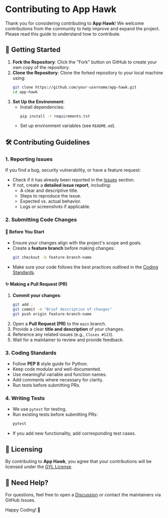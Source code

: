 # Contributing to App Hawk

Thank you for considering contributing to **App Hawk**! We welcome contributions from the community to help improve and expand the project. Please read this guide to understand how to contribute.

## 📌 Getting Started

1. **Fork the Repository**: Click the "Fork" button on GitHub to create your own copy of the repository.
2. **Clone the Repository**: Clone the forked repository to your local machine using:
   ```bash
   git clone https://github.com/your-username/app-hawk.git
   cd app-hawk
   ```
3. **Set Up the Environment**:
   - Install dependencies:
     ```bash
     pip install -r requirements.txt
     ```
   - Set up environment variables (see `README.md`).

## 🛠 Contributing Guidelines

### 1. Reporting Issues
If you find a bug, security vulnerability, or have a feature request:
- Check if it has already been reported in the [Issues](https://github.com/EzalorIT/app-hawk/issues) section.
- If not, create a **detailed issue report**, including:
  - A clear and descriptive title.
  - Steps to reproduce the issue.
  - Expected vs. actual behavior.
  - Logs or screenshots if applicable.

### 2. Submitting Code Changes
#### 📌 Before You Start
- Ensure your changes align with the project's scope and goals.
- Create a **feature branch** before making changes:
  ```bash
  git checkout -b feature-branch-name
  ```
- Make sure your code follows the best practices outlined in the [Coding Standards](#coding-standards).

#### ✨ Making a Pull Request (PR)
1. **Commit your changes**:
   ```bash
   git add .
   git commit -m "Brief description of changes"
   git push origin feature-branch-name
   ```
2. Open a **Pull Request (PR)** to the `main` branch.
3. Provide a clear **title and description** of your changes.
4. Reference any related issues (e.g., `Closes #123`).
5. Wait for a maintainer to review and provide feedback.

### 3. Coding Standards
- Follow **PEP 8** style guide for Python.
- Keep code modular and well-documented.
- Use meaningful variable and function names.
- Add comments where necessary for clarity.
- Run tests before submitting PRs.

### 4. Writing Tests
- We use `pytest` for testing.
- Run existing tests before submitting PRs:
  ```bash
  pytest
  ```
- If you add new functionality, add corresponding test cases.

## 📜 Licensing
By contributing to **App Hawk**, you agree that your contributions will be licensed under the [GYL License](https://github.com/EzalorIT/App-Hawk/blob/main/LICENSE.txt).

## 📧 Need Help?
For questions, feel free to open a [Discussion](https://github.com/EzalorIT/app-hawk/discussions) or contact the maintainers via GitHub Issues.

Happy Coding! 🚀

